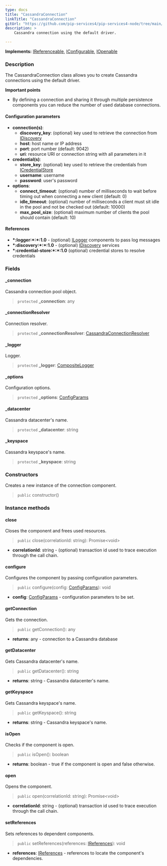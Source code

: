 ```yaml
---
type: docs
title: "CassandraConnection"
linkTitle: "CassandraConnection"
gitUrl: "https://github.com/pip-services4/pip-services4-node/tree/main/pip-services4-cassandra-node"
description: >
    Cassandra connection using the default driver.

---
```


**Implements:** [IReferenceable](../../../commons/refer/ireferenceable), [IConfigurable](../../../commons/config/iconfigurable),
[IOpenable](../../../commons/run/iopenable)

### Description
The CassandraConnection class allows you to create Cassandra connections using the default driver.

**Important points**

- By defining a connection and sharing it through multiple persistence components you can reduce the number of used database connections.

#### Configuration parameters

- **connection(s)**:    
    - **discovery_key**: (optional) key used to retrieve the connection from [IDiscovery](../../../components/connect/idiscovery)
    - **host**: host name or IP address
    - **port**: port number (default: 9042)
    - **uri**: resource URI or connection string with all parameters in it
- **credential(s)**:    
    - **store_key**: (optional) key used to retrieve the credentials from [ICredentialStore](../../../components/auth/icredential_store/)
    - **username**: username
    - **password**: user's password
- **options**:
    - **connect_timeout**: (optional) number of milliseconds to wait before timing out when connecting a new client (default: 0)
    - **idle_timeout**: (optional) number of milliseconds a client must sit idle in the pool and not be checked out (default: 10000)
    - **max_pool_size**: (optional) maximum number of clients the pool should contain (default: 10)

#### References
- **\*:logger:\*:\*:1.0** - (optional) [ILogger](../../../components/log/ilogger) components to pass log messages
- **\*:discovery:\*:\*:1.0** - (optional) [IDiscovery](../../../components/connect/idiscovery) services
- **\*:credential-store:\*:\*:1.0** (optional) credential stores to resolve credentials


### Fields

<span class="hide-title-link">


#### _connection
Cassandra connection pool object.
> `protected` **_connection**: any

#### _connectionResolver
Connection resolver.
> `protected` **_connectionResolver**: [CassandraConnectionResolver](../cassandra_connection_resolver)

#### _logger
Logger.
> `protected` **_logger**: [CompositeLogger](../../../components/log/composite_logger)

#### _options
Configuration options.
> `protected` **_options**: [ConfigParams](../../../commons/config/config_params)

#### _datacenter
Cassandra datacenter's name.
> `protected` **_datacenter**: string

#### _keyspace
Cassandra keyspace's name.
> `protected` **_keyspace**: string

</span>

### Constructors
Creates a new instance of the connection component.

> `public` constructor()


### Instance methods

#### close
Closes the component and frees used resources.

> `public` close(correlationId: string): Promise\<void\>

- **correlationId**: string - (optional) transaction id used to trace execution through the call chain.


#### configure
Configures the component by passing configuration parameters.

> `public` configure(config: [ConfigParams](../../../commons/config/config_params)): void

- **config**: [ConfigParams](../../../commons/config/config_params) - configuration parameters to be set.


#### getConnection
Gets the connection.
> `public` getConnection(): any

- **returns**: any - connection to a Cassandra database


#### getDatacenter
Gets Cassandra datacenter's name.

> `public` getDatacenter(): string

- **returns**: string - Cassandra datacenter's name.

#### getKeyspace
Gets Cassandra keyspace's name.
> `public` getKeyspace(): string

- **returns**: string - Cassandra keyspace's name.

#### isOpen
Checks if the component is open.

> `public` isOpen(): boolean

- **returns**: boolean - true if the component is open and false otherwise.


#### open
Opens the component.

> `public` open(correlationId: string): Promise\<void\>

- **correlationId**: string - (optional) transaction id used to trace execution through the call chain.


#### setReferences
Sets references to dependent components.

> `public` setReferences(references: [IReferences](../../../commons/refer/ireferences)): void

- **references**: [IReferences](../../../commons/refer/ireferences) - references to locate the component's dependencies.
